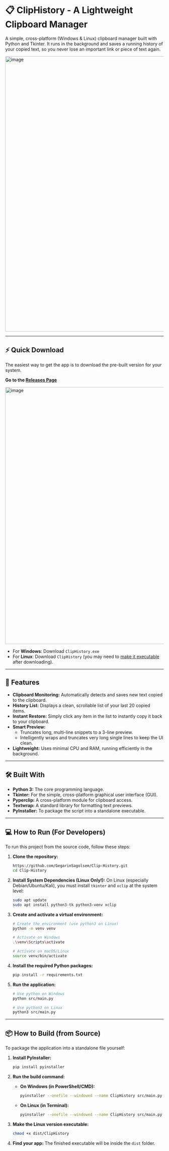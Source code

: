 # 📋 ClipHistory - A Lightweight Clipboard Manager

A simple, cross-platform (Windows & Linux) clipboard manager built with Python and Tkinter. It runs in the background and saves a running history of your copied text, so you never lose an important link or piece of text again.

<img width="675" height="873" alt="image" src="https://github.com/user-attachments/assets/253c612a-8a21-4095-9a56-5a3497c5a602" />

---

## ⚡ Quick Download

The easiest way to get the app is to download the pre-built version for your system.

**Go to the [Releases Page](https://github.com/GegarinSagolsem/Clip-History/releases)**

<img width="1465" height="815" alt="image" src="https://github.com/user-attachments/assets/7c23912e-53e2-4791-961c-68759655ea6b" />


- For **Windows**: Download `ClipHistory.exe`
- For **Linux**: Download `ClipHistory` (you may need to [make it executable](https://github.com/GegarinSagolsem/Clip-History#how-to-run-for-developers) after downloading).

---

## 🚀 Features

- **Clipboard Monitoring:** Automatically detects and saves new text copied to the clipboard.
- **History List:** Displays a clean, scrollable list of your last 20 copied items.
- **Instant Restore:** Simply click any item in the list to instantly copy it back to your clipboard.
- **Smart Preview:**
  - Truncates long, multi-line snippets to a 3-line preview.
  - Intelligently wraps and truncates very long single lines to keep the UI clean.
- **Lightweight:** Uses minimal CPU and RAM, running efficiently in the background.

---

## 🛠️ Built With

- **Python 3:** The core programming language.
- **Tkinter:** For the simple, cross-platform graphical user interface (GUI).
- **Pyperclip:** A cross-platform module for clipboard access.
- **Textwrap:** A standard library for formatting text previews.
- **PyInstaller:** To package the script into a standalone executable.

---

## 💻 How to Run (For Developers)

To run this project from the source code, follow these steps:

1.  **Clone the repository:**

    ```bash
    https://github.com/GegarinSagolsem/Clip-History.git
    cd Clip-History
    ```

2.  **Install System Dependencies (Linux Only!):**
    On Linux (especially Debian/Ubuntu/Kali), you must install `tkinter` and `xclip` at the system level:

    ```bash
    sudo apt update
    sudo apt install python3-tk python3-venv xclip
    ```

3.  **Create and activate a virtual environment:**

    ```bash
    # Create the environment (use python3 on Linux)
    python -m venv venv

    # Activate on Windows
    .\venv\Scripts\activate

    # Activate on macOS/Linux
    source venv/bin/activate
    ```

4.  **Install the required Python packages:**

    ```bash
    pip install -r requirements.txt
    ```

5.  **Run the application:**

    ```bash
    # Use python on Windows
    python src/main.py

    # Use python3 on Linux
    python3 src/main.py
    ```

---

## 📦 How to Build (from Source)

To package the application into a standalone file yourself:

1.  **Install PyInstaller:**

    ```bash
    pip install pyinstaller
    ```

2.  **Run the build command:**

    - **On Windows (in PowerShell/CMD):**

      ```bash
      pyinstaller --onefile --windowed --name ClipHistory src/main.py
      ```

    - **On Linux (in Terminal):**
      ```bash
      pyinstaller --onefile --windowed --name ClipHistory src/main.py
      ```

3.  **Make the Linux version executable:**

    ```bash
    chmod +x dist/ClipHistory
    ```

4.  **Find your app:**
    The finished executable will be inside the `dist` folder.

